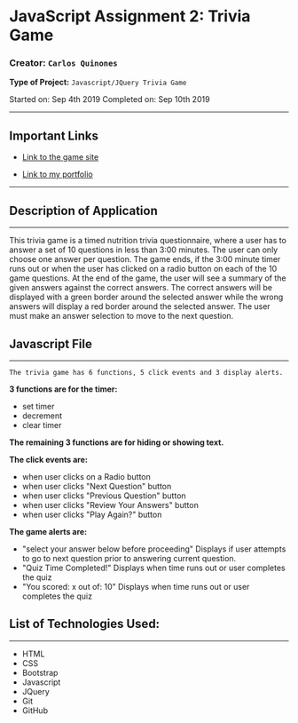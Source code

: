 # JavaScript Assignment 2: Trivia Game

### **Creator:** `Carlos Quinones`
**Type of Project:** `Javascript/JQuery Trivia Game`

Started on: Sep 4th 2019
Completed on: Sep 10th 2019
- - -

## Important Links

* [Link to the game site](https://ceq2000.github.io/TriviaGame/)

* [Link to my portfolio](https://ceq2000.github.io/portfolio/portfolio.html)

- - -
## Description of Application
- - -

This trivia game is a timed nutrition trivia questionnaire, where a user has to answer a set of 10 questions in less than 3:00 minutes. The user can only choose one answer per question. The game ends, if the 3:00 minute timer runs out or when the user has clicked on a radio button on each of the 10 game questions. At the end of the game, the user will see a summary of the given answers against the correct answers. The correct answers will be displayed with a green border around the selected answer while the wrong answers will display a red border around the selected answer. The user must make an answer selection to move to the next question. 

## Javascript File
- - -
`The trivia game has 6 functions, 5 click events and 3 display alerts.`

**3 functions are for the timer:** 

- set timer
- decrement
- clear timer

**The remaining 3 functions are for hiding or showing text.** 

**The click events are:** 

- when user clicks on a Radio button
- when user clicks "Next Question" button
- when user clicks "Previous Question" button
- when user clicks "Review Your Answers" button
- when user clicks "Play Again?" button

**The game alerts are:**
- "select your answer below before proceeding" Displays if user attempts to go to next question prior to answering current question.
- "Quiz Time Completed!" Displays when time runs out or user completes the quiz 
- "You scored: x out of: 10" Displays when time runs out or user completes the quiz 

## List of Technologies Used:
- - - 
- HTML
- CSS
- Bootstrap
- Javascript
- JQuery
- Git
- GitHub

